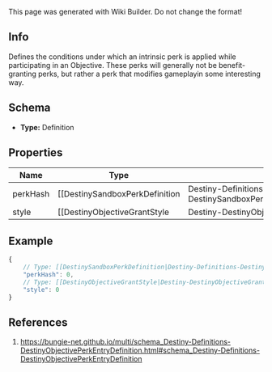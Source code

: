 <span class="wiki-builder">This page was generated with Wiki Builder. Do not change the format!</span>

## Info
Defines the conditions under which an intrinsic perk is applied while participating in an Objective. These perks will generally not be benefit-granting perks, but rather a perk that modifies gameplayin some interesting way.

## Schema
* **Type:** Definition

## Properties
Name | Type | Description
---- | ---- | -----------
perkHash | [[DestinySandboxPerkDefinition|Destiny-Definitions-DestinySandboxPerkDefinition]]:ManifestDefinition:integer:uint32 | The hash identifier of the DestinySandboxPerkDefinition that will be applied to the character.
style | [[DestinyObjectiveGrantStyle|Destiny-DestinyObjectiveGrantStyle]]:Enum | An enumeration indicating whether it will be applied as long as the Objective is active, when it's completed,or until it's completed.

## Example
```javascript
{
    // Type: [[DestinySandboxPerkDefinition|Destiny-Definitions-DestinySandboxPerkDefinition]]:ManifestDefinition:integer:uint32
    "perkHash": 0,
    // Type: [[DestinyObjectiveGrantStyle|Destiny-DestinyObjectiveGrantStyle]]:Enum
    "style": 0
}

```

## References
1. https://bungie-net.github.io/multi/schema_Destiny-Definitions-DestinyObjectivePerkEntryDefinition.html#schema_Destiny-Definitions-DestinyObjectivePerkEntryDefinition
